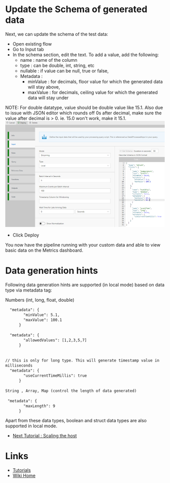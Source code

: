 
# Update the Schema of generated data

Next, we can update the schema of the test data:
 - Open existing flow
 - Go to Input tab
 - In the schema section, edit the text.  To add a value, add the following:
    - name : name of the column
    - type : can be double, int, string, etc
    - nullable : if value can be null, true or false,
    - Metadata :  
      - minValue : for decimals, floor value for which the generated data will stay above,
      - maxValue : for decimals, ceiling value for which the generated data will stay under

NOTE: For double datatype, value should be double value like 15.1. Also due to issue with JSON editor which rounds off 0s after decimal, make sure the value after decimal is > 0. ie. 15.0 won't work, make it 15.1.
	![Flow Schema](./tutorials/images/Tutorial1-5.png)

 - Click Deploy
	
You now have the pipeline running with your custom data and able to view basic data on the Metrics dashboard. 


# Data generation hints

Following data generation hints are supported (in local mode) based on data type via metadata tag:

Numbers (int, long, float, double)
```
  "metadata": {
        "minValue": 5.1,
        "maxValue": 100.1
      }

  "metadata": {
        "allowedValues": [1,2,3,5,7]
      }


// this is only for long type. This will generate timestamp value in milliseconds
  "metadata": {
        "useCurrentTimeMillis": true
      }

String , Array, Map (control the length of data generated)

 "metadata": {
        "maxLength": 9
      }
```
Apart from these data types, boolean and struct data types are also supported in local mode.

* [Next Tutorial : Scaling the host](https://github.com/Microsoft/data-accelerator/wiki/Local-Tutorial-15-Scaling-the-docker-host)

# Links
* [Tutorials](Tutorials)
* [Wiki Home](Home) 